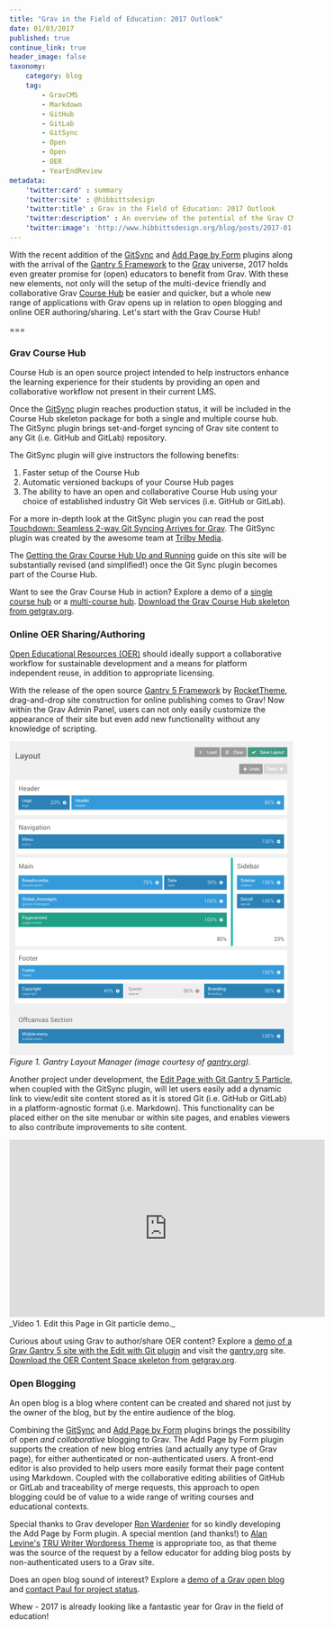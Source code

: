 ```yaml
---
title: "Grav in the Field of Education: 2017 Outlook"
date: 01/03/2017
published: true
continue_link: true
header_image: false
taxonomy:
    category: blog
    tag:
        - GravCMS
        - Markdown
        - GitHub
        - GitLab
        - GitSync
        - Open
        - Open
        - OER
        - YearEndReview
metadata:
    'twitter:card' : summary
    'twitter:site' : @hibbittsdesign
    'twitter:title' : Grav in the Field of Education: 2017 Outlook
    'twitter:description' : An overview of the potential of the Grav CMS in the field of (open) education.
    'twitter:image': 'http://www.hibbittsdesign.org/blog/posts/2017-01-03-grav-in-the-field-of-education-2017/layout-manager.png'
---
```


With the recent addition of the [GitSync](https://github.com/trilbymedia/grav-plugin-git-sync) and [Add Page by Form](https://github.com/bleutzinn/grav-plugin-add-page-by-form) plugins along with the arrival of the [Gantry 5 Framework](http://gantry.org/) to the [Grav](https://getgrav.org/) universe, 2017 holds even greater promise for (open) educators to benefit from Grav. With these new elements, not only will the setup of the multi-device friendly and collaborative Grav [Course Hub](https://github.com/hibbitts-design/grav-skeleton-course-hub) be easier and quicker, but a whole new range of applications with Grav opens up in relation to open blogging and online OER authoring/sharing. Let's start with the Grav Course Hub!

===

### Grav Course Hub
Course Hub is an open source project intended to help instructors enhance the learning experience for their students by providing an open and collaborative workflow not present in their current LMS.

Once the [GitSync](https://github.com/trilbymedia/grav-plugin-git-sync) plugin reaches production status, it will be included in the Course Hub skeleton package for both a single and multiple course hub. The GitSync plugin brings set-and-forget syncing of Grav site content to any Git (i.e. GitHub and GitLab) repository.

The GitSync plugin will give instructors the following benefits:

1. Faster setup of the Course Hub
1. Automatic versioned backups of your Course Hub pages
1. The ability to have an open and collaborative Course Hub using your choice of established industry Git Web services (i.e. GitHub or GitLab).

For a more in-depth look at the GitSync plugin you can read the post [Touchdown: Seamless 2-way Git Syncing Arrives for Grav](../2016-12-22-touchdown-seamless-2-way-syncing-arrives-for-grav). The GitSync plugin was created by the awesome team at [Trilby Media](http://trilby.media/).

The [Getting the Grav Course Hub Up and Running](http://www.hibbittsdesign.org/blog/posts/2016-02-12-grav-course-hub-getting-started-guide) guide on this site will be substantially revised (and simplified!) once the Git Sync plugin becomes part of the Course Hub.

Want to see the Grav Course Hub in action? Explore a demo of a [single course hub](http://demo.hibbittsdesign.org/grav-course-hub-bootstrap/) or a [multi-course hub](http://demo.hibbittsdesign.org/grav-multi-course-pages-hub/). [Download the Grav Course Hub skeleton from getgrav.org](https://getgrav.org/downloads/skeletons).

### Online OER Sharing/Authoring
[Open Educational Resources (OER)](https://wiki.creativecommons.org/wiki/What_is_OER%3F) should ideally support a collaborative workflow for sustainable development and a means for platform independent reuse, in addition to appropriate licensing.

With the release of the open source [Gantry 5 Framework](http://gantry.org/) by [RocketTheme](http://www.rockettheme.com/), drag-and-drop site construction for online publishing comes to Grav! Now within the Grav Admin Panel, users can not only easily customize the appearance of their site but even add new functionality without any knowledge of scripting.

![Gantry Layout Manager](layout-manager.png)  
_Figure 1. Gantry Layout Manager (image courtesy of [gantry.org](http://gantry.org/))._

Another project under development, the [Edit Page with Git Gantry 5 Particle](https://github.com/hibbitts-design/grav-gantry5-particle-edit-page-with-git), when coupled with the GitSync plugin, will let users easily add a dynamic link to view/edit site content stored as it is stored Git (i.e. GitHub or GitLab) in a platform-agnostic format (i.e. Markdown). This functionality can be placed either on the site menubar or within site pages, and enables viewers to also contribute improvements to site content.

<iframe width="560" height="315" src="https://www.youtube.com/embed/JAVOO-xpnVo" frameborder="0" allowfullscreen></iframe>
_Video 1. Edit this Page in Git particle demo._

Curious about using Grav to author/share OER content? Explore a [demo of a Grav Gantry 5 site with the Edit with Git plugin](http://demo.hibbittsdesign.org/grav-gantry5-edit-page-with-git-particle/) and visit the [gantry.org](http://gantry.org/) site. [Download the OER Content Space skeleton from getgrav.org](https://getgrav.org/downloads/skeletons).

### Open Blogging
An open blog is a blog where content can be created and shared not just by the owner of the blog, but by the entire audience of the blog.

Combining the [GitSync](https://github.com/trilbymedia/grav-plugin-git-sync) and [Add Page by Form](https://github.com/bleutzinn/grav-plugin-add-page-by-form) plugins brings the possibility of open _and collaborative_ blogging to Grav. The Add Page by Form plugin supports the creation of new blog entries (and actually any type of Grav page), for either authenticated or non-authenticated users. A front-end editor is also provided to help users more easily format their page content using Markdown. Coupled with the collaborative editing abilities of GitHub or GitLab and traceability of merge requests, this approach to open blogging could be of value to a wide range of writing courses and educational contexts.

Special thanks to Grav developer [Ron Wardenier](https://twitter.com/rwgcnl) for so kindly developing the Add Page by Form plugin. A special mention (and thanks!) to [Alan Levine's](https://twitter.com/cogdog) [TRU Writer Wordpress Theme](https://github.com/cogdog/truwriter) is appropriate too, as that theme was the source of the request by a fellow educator for adding blog posts by non-authenticated users to a Grav site.

Does an open blog sound of interest? Explore a [demo of a Grav open blog](http://demo.hibbittsdesign.org/grav-open-blog/) and [contact Paul for project status](mailto:paul@hibbittsdesign.org).

Whew - 2017 is already looking like a fantastic year for Grav in the field of education!
